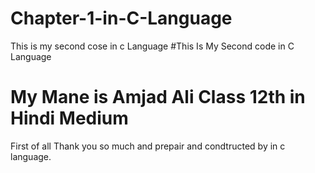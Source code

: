# Chapter-1-in-C-Language
This is my second cose in c  Language
#This Is My Second code in C Language
<h1>My Mane is Amjad Ali Class 12th in Hindi Medium</h1>
<p>First of all Thank you so much and prepair and condtructed by in c language.</p>
